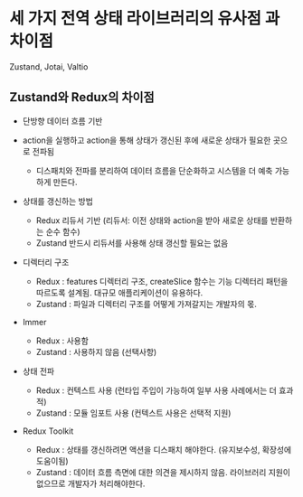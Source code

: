 # 세 가지 전역 상태 라이브러리의 유사점 과 차이점

Zustand, Jotai, Valtio

## Zustand와 Redux의 차이점

- 단방향 데이터 흐름 기반
- action을 실행하고 action을 통해 상태가 갱신된 후에 새로운 상태가 필요한 곳으로 전파됨

  - 디스패치와 전파를 분리하여 데이터 흐름을 단순화하고 시스템을 더 예축 가능하게 만든다.

- 상태를 갱신하는 방법

  - Redux 리듀서 기반 (리듀서: 이전 상태와 action을 받아 새로운 상태를 반환하는 순수 함수)
  - Zustand 반드시 리듀서를 사용해 상태 갱신할 필요는 없음

- 디렉터리 구조
  - Redux : features 디렉터리 구조, createSlice 함수는 기능 디렉터리 패턴을 따르도록 설계됨. 대규모 애플리케이션이 유용하다.
  - Zustand : 파일과 디렉터리 구조를 어떻게 가져갈지는 개발자의 몫.
- Immer
  - Redux : 사용함
  - Zustand : 사용하지 않음 (선택사항)
- 상태 전파
  - Redux : 컨텍스트 사용 (런타입 주입이 가능하여 일부 사용 사례에서는 더 효과적)
  - Zustand : 모듈 임포트 사용 (컨텍스트 사용은 선택적 지원)
- Redux Toolkit
  - Redux : 상태를 갱신하려면 액션을 디스패치 해야한다. (유지보수성, 확장성에 도움이됨)
  - Zustand : 데이터 흐름 측면에 대한 의견을 제시하지 않음. 라이브러리 지원이 없으므로 개발자가 처리해야한다.
